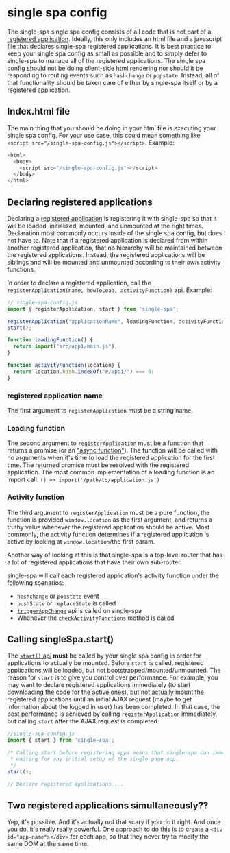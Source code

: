 # single spa config
The single-spa single spa config consists of all code that is not part of a
[registered application](/docs/applications.md). Ideally, this only includes an html file
and a javascript file that declares single-spa registered applications. It is best practice to keep your
single spa config as small as possible and to simply defer to single-spa to manage
all of the registered applications. The single spa config should not be doing client-side html
rendering nor should it be responding to routing events such as `hashchange` or `popstate`.
Instead, all of that functionality should be taken care of either by single-spa itself or by
a registered application.

## Index.html file
The main thing that you should be doing in your html file is executing your single spa config. For your
use case, this could mean something like `<script src="/single-spa-config.js"></script>`.
Example:
```js
<html>
  <body>
    <script src="/single-spa-config.js"></script>
  </body>
</html>
```

## Declaring registered applications

Declaring a [registered application](/docs/applications.md) is registering it with single-spa so that it will be loaded,
initialized, mounted, and unmounted at the right times. Declaration most commonly occurs inside of the single spa config, but
does not have to. Note that if a registered application is declared from within another registered application, that no hierarchy
will be maintained between the registered applications. Instead, the registered applications will be siblings and will be mounted
and unmounted according to their own activity functions.

In order to declare a registered application, call the `registerApplication(name, howToLoad, activityFunction)` api. Example:

```js
// single-spa-config.js
import { registerApplication, start } from 'single-spa';

registerApplication("applicationName", loadingFunction, activityFunction);
start();

function loadingFunction() {
  return import("src/app1/main.js");
}

function activityFunction(location) {
  return location.hash.indexOf("#/app1/") === 0;
}
```

### registered application name
The first argument to `registerApplication` must be a string name.

### Loading function
The second argument to `registerApplication` must be a function that returns a promise (or an ["async function"](https://ponyfoo.com/articles/understanding-javascript-async-await)).
The function will be called with no arguments when it's time to load the registered application for the first time. The returned
promise must be resolved with the registered application. The most common implementation of a loading function is an import call:
`() => import('/path/to/application.js')`

### Activity function
The third argument to `registerApplication` must be a pure function, the function is provided `window.location` as the first argument, and returns a truthy
value whenever the registered application should be active. Most commonly, the activity function determines if a registered application
is active by looking at `window.location`/the first param.

Another way of looking at this is that single-spa is a top-level router that has a lot of registered applications that have their own sub-router.

single-spa will call each registered application's activity function under the following scenarios:
- `hashchange` or `popstate` event
- `pushState` or `replaceState` is called
- [`triggerAppChange`](/docs/single-spa-api.md#triggerappchange) api is called on single-spa
- Whenever the `checkActivityFunctions` method is called

## Calling singleSpa.start()
The [`start()` api](/docs/single-spa-api.md#start) **must** be called by your single spa config in order for 
applications to actually be mounted. Before `start` is called, registered applications will be loaded, but not bootstrapped/mounted/unmounted.
The reason for `start` is to give you control over performance. For example, you may want to declare registered applications
immediately (to start downloading the code for the active ones), but not actually mount the registered applications
until an initial AJAX request (maybe to get information about the logged in user) has been completed. In that case,
the best performance is achieved by calling `registerApplication` immediately, but calling `start` after
the AJAX request is completed.

```js
//single-spa-config.js
import { start } from 'single-spa';

/* Calling start before registering apps means that single-spa can immediately mount apps, without
 * waiting for any initial setup of the single page app.
 */
start();

// Declare registered applications....
```

## Two registered applications simultaneously??
Yep, it's possible. And it's actually not that scary if you do it right. And once you do,
it's really really powerful. One approach to do this is to create a `<div id="app-name"></div>` for each app,
so that they never try to modify the same DOM at the same time.
